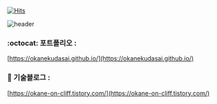 [![Hits](https://hits.seeyoufarm.com/api/count/incr/badge.svg?url=https%3A%2F%2Fgithub.com%2Fokanekudasai&count_bg=%2379C83D&title_bg=%23555555&icon=github.svg&icon_color=%23E7E7E7&title=hits&edge_flat=false)](https://hits.seeyoufarm.com)

![header](https://capsule-render.vercel.app/api?type=waving&color=f1f1fe&height=300&section=header&text=Welcome&fontSize=90&animation=fadeIn&fontAlignY=38&desc=Dongha's%20GitHub%20Profile%20&descAlignY=51&descAlign=62)


### :octocat: 포트폴리오 : 
[https://okanekudasai.github.io/](https://okanekudasai.github.io/)

### 🌱 기술블로그 :
[https://okane-on-cliff.tistory.com/](https://okane-on-cliff.tistory.com/)
